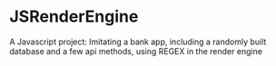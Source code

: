 # JSRenderEngine
A Javascript project: Imitating a bank app, including a randomly built database and a few api methods, using REGEX in the render engine
